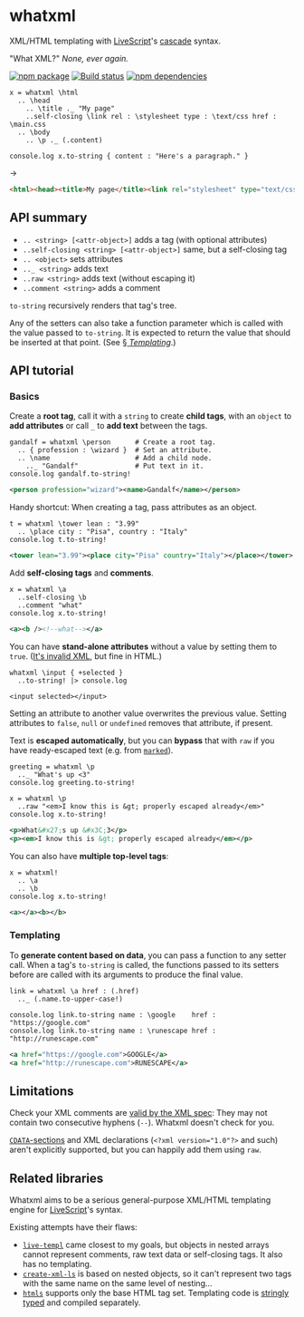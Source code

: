 # whatxml

XML/HTML templating with [LiveScript][1]'s [cascade][2] syntax.

"What XML?"  *None, ever again.*

[![npm package](https://img.shields.io/npm/v/whatxml.svg?style=flat-square)][3]
[![Build status](https://img.shields.io/travis/anko/whatxml.svg?style=flat-square)][4]
[![npm dependencies](https://img.shields.io/david/anko/whatxml.svg?style=flat-square)][5]

<!-- !test program
# Prepend module import statement to input
# Remove trailing newline from output
sed '1s/^/whatxml = require ".\\/index.ls" ;/' \
| lsc \-\-stdin \
| head -c -1
-->

<!-- !test in initial example -->

```ls
x = whatxml \html
  .. \head
    .. \title ._ "My page"
    ..self-closing \link rel : \stylesheet type : \text/css href : \main.css
  .. \body
    .. \p ._ (.content)

console.log x.to-string { content : "Here's a paragraph." }
```

→

<!-- !test out initial example -->

```html
<html><head><title>My page</title><link rel="stylesheet" type="text/css" href="main.css" /></head><body><p>Here&#x27;s a paragraph.</p></body></html>
```

## API summary

-   `.. <string> [<attr-object>]` adds a tag (with optional attributes)
-   `..self-closing <string> [<attr-object>]` same, but a self-closing tag
-   `.. <object>` sets attributes
-   `.._ <string>` adds text
-   `..raw <string>` adds text (without escaping it)
-   `..comment <string>` adds a comment

`to-string` recursively renders that tag's tree.

Any of the setters can also take a function parameter which is called with the
value passed to `to-string`.  It is expected to return the value that should be
inserted at that point.  (See [§ *Templating*][6].)

## API tutorial

### Basics

Create a **root tag**, call it with a `string` to create **child tags**, with
an `object` to **add attributes** or call `_` to **add text** between the tags.

<!-- !test in basics example -->

```ls
gandalf = whatxml \person      # Create a root tag.
  .. { profession : \wizard }  # Set an attribute.
  .. \name                     # Add a child node.
    .._ "Gandalf"              # Put text in it.
console.log gandalf.to-string!
```

<!-- !test out basics example -->

```xml
<person profession="wizard"><name>Gandalf</name></person>
```

Handy shortcut:  When creating a tag, pass attributes as an object.

<!-- !test in attribute shortcut example -->

```ls
t = whatxml \tower lean : "3.99"
  .. \place city : "Pisa", country : "Italy"
console.log t.to-string!
```

<!-- !test out attribute shortcut example -->

```xml
<tower lean="3.99"><place city="Pisa" country="Italy"></place></tower>
```

Add **self-closing tags** and **comments**.

<!-- !test in self-closing tag and comment example -->

```ls
x = whatxml \a
  ..self-closing \b
  ..comment "what"
console.log x.to-string!
```

<!-- !test out self-closing tag and comment example -->

```xml
<a><b /><!--what--></a>
```

You can have **stand-alone attributes** without a value by setting them to
`true`.  ([It's invalid XML][7], but fine in HTML.)

<!-- !test in stand-alone attribute example -->

```ls
whatxml \input { +selected }
  ..to-string! |> console.log
```

<!-- !test out stand-alone attribute example -->

```ls
<input selected></input>
```

Setting an attribute to another value overwrites the previous value.  Setting
attributes to `false`, `null` or `undefined` removes that attribute, if
present.

Text is **escaped automatically**, but you can **bypass** that with `raw` if
you have ready-escaped text (e.g. from [`marked`][8]).

<!-- !test in escaping example -->

```ls
greeting = whatxml \p
  .._ "What's up <3"
console.log greeting.to-string!

x = whatxml \p
  ..raw "<em>I know this is &gt; properly escaped already</em>"
console.log x.to-string!
```

<!-- !test out escaping example -->

```xml
<p>What&#x27;s up &#x3C;3</p>
<p><em>I know this is &gt; properly escaped already</em></p>
```

You can also have **multiple top-level tags**:

<!-- !test in multiple top-level example -->

```ls
x = whatxml!
  .. \a
  .. \b
console.log x.to-string!
```

<!-- !test out multiple top-level example -->

```xml
<a></a><b></b>
```

### Templating

To **generate content based on data**, you can pass a function to any setter
call.  When a tag's `to-string` is called, the functions passed to its setters
before are called with its arguments to produce the final value.

<!-- !test in templating example -->

```ls
link = whatxml \a href : (.href)
  .._ (.name.to-upper-case!)

console.log link.to-string name : \google    href : "https://google.com"
console.log link.to-string name : \runescape href : "http://runescape.com"
```

<!-- !test out templating example -->

```xml
<a href="https://google.com">GOOGLE</a>
<a href="http://runescape.com">RUNESCAPE</a>
```

## Limitations

Check your XML comments are [valid by the XML spec][9]:  They may not contain
two consecutive hyphens (`--`).  Whatxml doesn't check for you.

[`CDATA`-sections][10] and XML declarations (`<?xml version="1.0"?>` and such)
aren't explicitly supported, but you can happily add them using `raw`.

## Related libraries

Whatxml aims to be a serious general-purpose XML/HTML templating engine for
[LiveScript][11]'s syntax.

Existing attempts have their flaws:

-   [`live-templ`][12] came closest to my goals, but objects in nested arrays
    cannot represent comments, raw text data or self-closing tags. It also has
    no templating.
-   [`create-xml-ls`][13] is based on nested objects, so it can't represent two
    tags with the same name on the same level of nesting…
-   [`htmls`][14] supports only the base HTML tag set.  Templating code is
    [stringly typed][15] and compiled separately.

[1]: http://livescript.net/
[2]: http://livescript.net/#property-access-cascades
[3]: https://www.npmjs.com/package/whatxml
[4]: https://travis-ci.org/anko/whatxml
[5]: https://david-dm.org/anko/whatxml
[6]: #templating
[7]: http://stackoverflow.com/questions/6926442/is-an-xml-attribute-without-value-valid
[8]: https://github.com/chjj/marked
[9]: http://www.w3.org/TR/2006/REC-xml11-20060816/#sec-comments
[10]: http://en.wikipedia.org/wiki/CDATA
[11]: http://livescript.net/
[12]: https://www.npmjs.org/package/live-tmpl
[13]: https://www.npmjs.org/package/create-xml-ls
[14]: https://www.npmjs.org/package/htmls
[15]: http://c2.com/cgi/wiki?StringlyTyped
